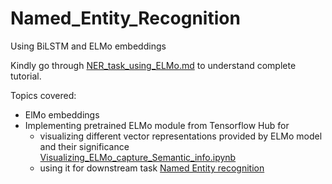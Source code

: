 # Named_Entity_Recognition
Using BiLSTM and ELMo embeddings

Kindly go through [NER_task_using_ELMo.md](https://github.com/Vishwa22/Named_Entity_Recognition/blob/master/NER_task_using_ELMo.md) to understand complete tutorial.

Topics covered:

- ElMo embeddings
- Implementing pretrained ELMo module from Tensorflow Hub for
    - visualizing different vector representations provided by ELMo model and their significance [Visualizing_ELMo_capture_Semantic_info.ipynb](https://github.com/Vishwa22/Named_Entity_Recognition/blob/master/Visualizing_ELMo_capture_Semantic_info.ipynb)
    - using it for downstream task [Named Entity recognition](https://github.com/Vishwa22/Named_Entity_Recognition/blob/master/Elmo_in_my_NER.ipynb) 
